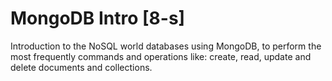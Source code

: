 # MongoDB Intro [8-s]

Introduction to the NoSQL world databases using MongoDB, to perform the most frequently commands and operations like: create, read, update and delete documents and collections.

